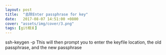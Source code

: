 ```yaml
---
layout: post
title:  "去除Enter passphrase for key"
date:   2017-08-07 14:51:00 +0800
cover: "assets/img/cover/3.png"
tags: [git相关]
---
```

ssh-keygen -p
This will then prompt you to enter the keyfile location, the old passphrase, and the new passphrase 